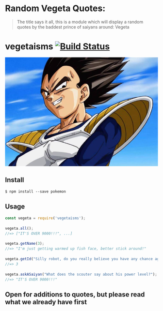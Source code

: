 # Random Vegeta Quotes:
> The title says it all, this is a module which will display a random quotes by the baddest prince of saiyans around: Vegeta

 # vegetaisms [![Build Status](https://travis-ci.org/ru-lai/vegetaisms.svg?branch=master)](https://travis-ci.org/ru-lai/vegetaisms)

 ![](vegeta.jpg)


## Install

```
$ npm install --save pokemon
```

## Usage

```js
const vegeta = require('vegetaisms');

vegeta.all();
//=> ["IT'S OVER 9000!!!", ...]

vegeta.getName(3);
//=> "I'm just getting warmed up fish face, better stick around!"

vegeta.getId("Silly robot, do you really believe you have any chance against a Super Saiyan like me? Your circuits must be malfunctioning. Fresh out of the factory with no warranty and already broken. Such a pity.");
//=> 3

vegeta.askASaiyan("What does the scouter say about his power level?");
//=> "IT'S OVER 9000!!!"
```

## Open for additions to quotes, but please read what we already have first
